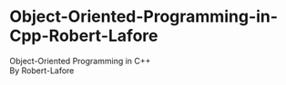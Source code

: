 # Object-Oriented-Programming-in-Cpp-Robert-Lafore
Object-Oriented Programming in C++ <br>By Robert-Lafore<br>
